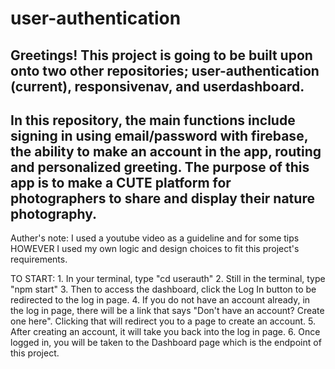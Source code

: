 # user-authentication
Greetings! This project is going to be built upon onto two other repositories; user-authentication (current), responsivenav, and userdashboard.
-
In this repository, the main functions include signing in using email/password with firebase, the ability to make an account in the app, routing and personalized greeting. The purpose of this app is to make a CUTE platform for photographers to share and display their nature photography.
-
Auther's note: I used a youtube video as a guideline and for some tips HOWEVER I used my own logic and design choices to fit this project's requirements.

TO START:
    1. In your terminal, type "cd userauth"
    2. Still in the terminal, type "npm start"
    3. Then to access the dashboard, click the Log In button to be redirected to the log in page.
    4. If you do not have an account already, in the log in page, there will be a link that says "Don't have an account? Create one here". Clicking that will redirect you to a page to create an account.
    5. After creating an account, it will take you back into the log in page.
    6. Once logged in, you will be taken to the Dashboard page which is the endpoint of this project.
